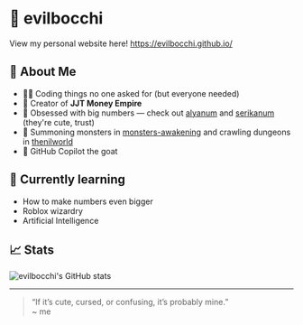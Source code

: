 # 👹 evilbocchi

View my personal website here! https://evilbocchi.github.io/

## 🧬 About Me
- 🧑‍💻 Coding things no one asked for (but everyone needed)
- 💸 Creator of **JJT Money Empire**
- 🧮 Obsessed with big numbers — check out [alyanum](https://github.com/evilbocchi/alyanum) and [serikanum](https://github.com/evilbocchi/serikanum) (they're cute, trust)
- 🐲 Summoning monsters in [monsters-awakening](https://github.com/Unreal-Works/monsters-awakening) and crawling dungeons in [thenilworld](https://github.com/Unreal-Works/thenilworld)
- 🧠 GitHub Copilot the goat

## 🌱 Currently learning

- How to make numbers even bigger
- Roblox wizardry
- Artificial Intelligence

## 📈 Stats

![evilbocchi's GitHub stats](https://github-readme-stats.vercel.app/api?username=evilbocchi&show_icons=true&theme=tokyonight)

---

> “If it’s cute, cursed, or confusing, it’s probably mine.”  
> ~ me
